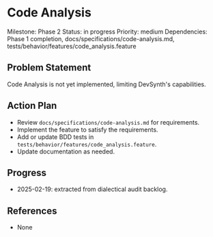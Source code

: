 # Code Analysis
Milestone: Phase 2
Status: in progress
Priority: medium
Dependencies: Phase 1 completion, docs/specifications/code-analysis.md, tests/behavior/features/code_analysis.feature

## Problem Statement
Code Analysis is not yet implemented, limiting DevSynth's capabilities.


## Action Plan
- Review `docs/specifications/code-analysis.md` for requirements.
- Implement the feature to satisfy the requirements.
- Add or update BDD tests in `tests/behavior/features/code_analysis.feature`.
- Update documentation as needed.

## Progress
- 2025-02-19: extracted from dialectical audit backlog.

## References
- None
